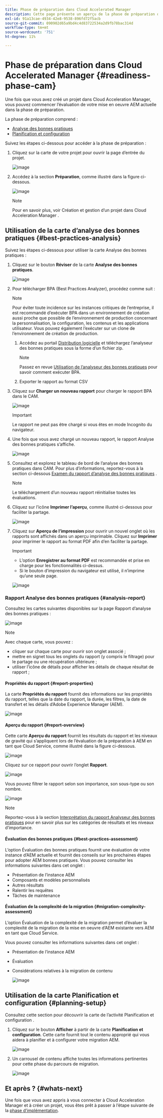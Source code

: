 ```yaml
---
title: Phase de préparation dans Cloud Accelerated Manager
description: Cette page présente un aperçu de la phase de préparation de Cloud Acceleration Manager.
exl-id: 91a13cae-4934-42e8-9538-896fd72f5acb
source-git-commit: 090902d65a9bd4c4d83722534a2d9fb78bac314d
workflow-type: tm+mt
source-wordcount: '751'
ht-degree: 11%

---
```


# Phase de préparation dans Cloud Accelerated Manager {#readiness-phase-cam}

Une fois que vous avez créé un projet dans Cloud Acceleration Manager, vous pouvez commencer l’évaluation de votre mise en oeuvre AEM actuelle dans la phase de préparation.

La phase de préparation comprend :

* [Analyse des bonnes pratiques](#best-practices-analysis)
* [Planification et configuration](#planning-setup)

Suivez les étapes ci-dessous pour accéder à la phase de préparation :

1. Cliquez sur la carte de votre projet pour ouvrir la page d’entrée du projet.

   ![image](/help/move-to-cloud-service/cloud-acceleration-manager/assets/cam-landing1.png)

1. Accédez à la section **Préparation**, comme illustré dans la figure ci-dessous.

   ![image](/help/move-to-cloud-service/cloud-acceleration-manager/assets/readiness-1.png)

   >[!NOTE]
   >Pour en savoir plus, voir Création et gestion d’un projet dans Cloud Acceleration Manager .

## Utilisation de la carte d’analyse des bonnes pratiques {#best-practices-analysis}

Suivez les étapes ci-dessous pour utiliser la carte Analyse des bonnes pratiques :

1. Cliquez sur le bouton **Réviser** de la carte **Analyse des bonnes pratiques**.

   ![image](/help/move-to-cloud-service/cloud-acceleration-manager/assets/readiness-2.png)

1. Pour télécharger BPA (Best Practices Analyzer), procédez comme suit :

   >[!NOTE]
   >Pour éviter toute incidence sur les instances critiques de l’entreprise, il est recommandé d’exécuter BPA dans un environnement de création aussi proche que possible de l’environnement de production concernant la personnalisation, la configuration, les contenus et les applications utilisateur. Vous pouvez également l’exécuter sur un clone de l’environnement de création de production.

   1. Accédez au portail [Distribution logicielle](https://experience.adobe.com/#/downloads/content/software-distribution/en/aemcloud.html) et téléchargez l’analyseur des bonnes pratiques sous la forme d’un fichier zip.

      >[!NOTE]
      >Passez en revue [Utilisation de l’analyseur des bonnes pratiques](https://experienceleague.adobe.com/docs/experience-manager-cloud-service/moving/cloud-migration/best-practices-analyzer/using-best-practices-analyzer.html?lang=en#imp-considerations) pour savoir comment exécuter BPA.

   1. Exporter le rapport au format CSV

1. Cliquez sur **Charger un nouveau rapport** pour charger le rapport BPA dans le CAM.

   ![image](/help/move-to-cloud-service/cloud-acceleration-manager/assets/readiness-3.png)

   >[!IMPORTANT]
   >Le rapport ne peut pas être chargé si vous êtes en mode Incognito du navigateur.

1. Une fois que vous avez chargé un nouveau rapport, le rapport Analyse des bonnes pratiques s’affiche.

   ![image](/help/move-to-cloud-service/cloud-acceleration-manager/assets/cam-bpareport.png)

1. Consultez et explorez le tableau de bord de l’analyse des bonnes pratiques dans CAM. Pour plus d’informations, reportez-vous à la section ci-dessous [Examen du rapport d’analyse des bonnes pratiques](#analysis-report) .

   >[!NOTE]
   >Le téléchargement d’un nouveau rapport réinitialise toutes les évaluations.

1. Cliquez sur l’icône **Imprimer l’aperçu**, comme illustré ci-dessous pour faciliter la partage.

   ![image](/help/move-to-cloud-service/best-practices-analyzer/assets/bpa-printpreview1.png)

1. Cliquez sur **Aperçu de l’impression** pour ouvrir un nouvel onglet où les rapports sont affichés dans un aperçu imprimable. Cliquez sur **Imprimer** pour imprimer le rapport au format PDF afin d’en faciliter la partage.

   >[!IMPORTANT]
   >* L’option **Enregistrer au format PDF** est recommandée et prise en charge pour les fonctionnalités ci-dessus.
   >* Si le bouton d’impression du navigateur est utilisé, il n’imprime qu’une seule page.


   ![image](/help/move-to-cloud-service/best-practices-analyzer/assets/bpa-printpreview2.png)

### Rapport Analyse des bonnes pratiques {#analysis-report}

Consultez les cartes suivantes disponibles sur la page Rapport d’analyse des bonnes pratiques :

![image](/help/move-to-cloud-service/cloud-acceleration-manager/assets/cam-bpareport.png)

>[!NOTE]
> Avec chaque carte, vous pouvez :
>* cliquer sur chaque carte pour ouvrir son onglet associé ;
>* mettre en signet tous les onglets du rapport (y compris le filtrage) pour le partage ou une récupération ultérieure ;
>* utiliser l’icône de détails pour afficher les détails de chaque résultat de rapport ;


#### Propriétés du rapport {#report-properties}

La carte **Propriétés du rapport** fournit des informations sur les propriétés du rapport, telles que la date du rapport, la durée, les filtres, la date de transfert et les détails d’Adobe Experience Manager (AEM).

![image](/help/move-to-cloud-service/cloud-acceleration-manager/assets/report-properties.png)

#### Aperçu du rapport {#report-overview}

Cette carte **Aperçu du rapport** fournit les résultats du rapport et les niveaux de gravité qui s’appliquent lors de l’évaluation de la préparation à AEM en tant que Cloud Service, comme illustré dans la figure ci-dessous.

![image](/help/move-to-cloud-service/cloud-acceleration-manager/assets/report-overview.png)

Cliquez sur ce rapport pour ouvrir l’onglet **Rapport**.

![image](/help/move-to-cloud-service/cloud-acceleration-manager/assets/report-overview2.png)

Vous pouvez filtrer le rapport selon son importance, son sous-type ou son nombre.

![image](/help/move-to-cloud-service/cloud-acceleration-manager/assets/report-overview3.png)

>[!NOTE]
>Reportez-vous à la section [Interprétation du rapport Analyseur des bonnes pratiques](https://experienceleague.adobe.com/docs/experience-manager-cloud-service/moving/cloud-migration/best-practices-analyzer/using-best-practices-analyzer.html?lang=en) pour en savoir plus sur les catégories de résultats et les niveaux d’importance.

#### Évaluation des bonnes pratiques {#best-practices-assessment}

L’option Évaluation des bonnes pratiques fournit une évaluation de votre instance d’AEM actuelle et fournit des conseils sur les prochaines étapes pour adopter AEM bonnes pratiques. Vous pouvez consulter les informations suivantes dans cet onglet :

* Présentation de l’instance AEM
* Composants et modèles personnalisés
* Autres résultats
* Ralentir les requêtes
* Tâches de maintenance

#### Évaluation de la complexité de la migration {#migration-complexity-assessment}

L’option Évaluation de la complexité de la migration permet d’évaluer la complexité de la migration de la mise en oeuvre d’AEM existante vers AEM en tant que Cloud Service.

Vous pouvez consulter les informations suivantes dans cet onglet :

* Présentation de l’instance AEM
* Évaluation
* Considérations relatives à la migration de contenu

   ![image](/help/move-to-cloud-service/cloud-acceleration-manager/assets/migration-complexity-1.png)

## Utilisation de la carte Planification et configuration {#planning-setup}

Consultez cette section pour découvrir la carte de l’activité Planification et configuration .

1. Cliquez sur le bouton **Afficher** à partir de la carte **Planification et configuration**. Cette carte fournit tout le contenu approprié qui vous aidera à planifier et à configurer votre migration AEM.

   ![image](/help/move-to-cloud-service/cloud-acceleration-manager/assets/readiness-view.png)

1. Un carrousel de contenu affiche toutes les informations pertinentes pour cette phase du parcours de migration.

   ![image](/help/move-to-cloud-service/cloud-acceleration-manager/assets/readiness-5-planning.png)

## Et après ? {#whats-next}

Une fois que vous avez appris à vous connecter à Cloud Acceleration Manager et à créer un projet, vous êtes prêt à passer à l’étape suivante de la [phase d’implémentation](https://experienceleague.adobe.com/docs/experience-manager-cloud-service/moving/cloud-acceleration-manager/using-cam/cam-implementation-phase.html?lang=en).
